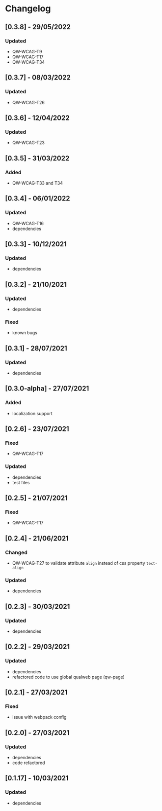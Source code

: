 # Changelog

## [0.3.8] - 29/05/2022

### Updated

- QW-WCAG-T9
- QW-WCAG-T17
- QW-WCAG-T34


## [0.3.7] - 08/03/2022

### Updated

- QW-WCAG-T26

## [0.3.6] - 12/04/2022

### Updated

- QW-WCAG-T23

## [0.3.5] - 31/03/2022

### Added

- QW-WCAG-T33 and T34

## [0.3.4] - 06/01/2022

### Updated

- QW-WCAG-T16
- dependencies

## [0.3.3] - 10/12/2021

### Updated

- dependencies

## [0.3.2] - 21/10/2021

### Updated

- dependencies

### Fixed

- known bugs

## [0.3.1] - 28/07/2021

### Updated

- dependencies

## [0.3.0-alpha] - 27/07/2021

### Added

- localization support

## [0.2.6] - 23/07/2021

### Fixed

- QW-WCAG-T17

### Updated

- dependencies
- test files

## [0.2.5] - 21/07/2021

### Fixed

- QW-WCAG-T17

## [0.2.4] - 21/06/2021

### Changed

- QW-WCAG-T27 to validate attribute `align` instead of css property `text-align`

### Updated

- dependencies

## [0.2.3] - 30/03/2021

### Updated

- dependencies

## [0.2.2] - 29/03/2021

### Updated

- dependencies
- refactored code to use global qualweb page (qw-page)

## [0.2.1] - 27/03/2021

### Fixed

- issue with webpack config

## [0.2.0] - 27/03/2021

### Updated

- dependencies
- code refactored

## [0.1.17] - 10/03/2021

### Updated

- dependencies
